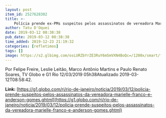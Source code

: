 ```yaml
---
layout: post
item_id: 2527628302
title: >-
    Polícia prende ex-PMs suspeitos pelos assassinatos de vereadora Marielle e Anderson
author: Tatu D'Oquei
date: 2019-03-12 08:38:38
pub_date: 2019-03-12 08:38:38
time_added: 2019-12-23 21:19:32
categories: [refletimos]
tags: []
image: https://s2.glbimg.com/osLURZbYrZE3RuY6m5mVXN4BoQc=/1200x/smart/filters:cover():strip_icc()/s04.video.glbimg.com/x720/7448127.jpg
---
```


Por Felipe Freire, Leslie Leitão, Marco Antônio Martins e Paulo Renato Soares, TV Globo e G1 Rio 12/03/2019 05h38Atualizado 2019-03-12T08:58:42.

**Link:** [https://g1.globo.com/rj/rio-de-janeiro/noticia/2019/03/12/policia-prende-suspeitos-pelos-assassinatos-da-vereadora-marielle-franco-e-anderson-gomes.ghtml](https://g1.globo.com/rj/rio-de-janeiro/noticia/2019/03/12/policia-prende-suspeitos-pelos-assassinatos-da-vereadora-marielle-franco-e-anderson-gomes.ghtml)

